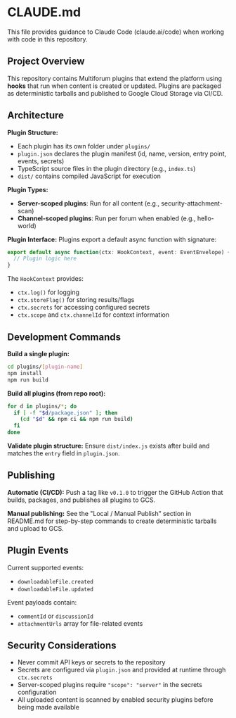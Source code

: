 # CLAUDE.md

This file provides guidance to Claude Code (claude.ai/code) when working with code in this repository.

## Project Overview

This repository contains Multiforum plugins that extend the platform using **hooks** that run when content is created or updated. Plugins are packaged as deterministic tarballs and published to Google Cloud Storage via CI/CD.

## Architecture

**Plugin Structure:**
- Each plugin has its own folder under `plugins/`
- `plugin.json` declares the plugin manifest (id, name, version, entry point, events, secrets)
- TypeScript source files in the plugin directory (e.g., `index.ts`)
- `dist/` contains compiled JavaScript for execution

**Plugin Types:**
- **Server-scoped plugins**: Run for all content (e.g., security-attachment-scan)  
- **Channel-scoped plugins**: Run per forum when enabled (e.g., hello-world)

**Plugin Interface:**
Plugins export a default async function with signature:
```typescript
export default async function(ctx: HookContext, event: EventEnvelope) {
  // Plugin logic here
}
```

The `HookContext` provides:
- `ctx.log()` for logging
- `ctx.storeFlag()` for storing results/flags
- `ctx.secrets` for accessing configured secrets
- `ctx.scope` and `ctx.channelId` for context information

## Development Commands

**Build a single plugin:**
```bash
cd plugins/[plugin-name]
npm install
npm run build
```

**Build all plugins (from repo root):**
```bash
for d in plugins/*; do
  if [ -f "$d/package.json" ]; then
    (cd "$d" && npm ci && npm run build)
  fi
done
```

**Validate plugin structure:**
Ensure `dist/index.js` exists after build and matches the `entry` field in `plugin.json`.

## Publishing

**Automatic (CI/CD):**
Push a tag like `v0.1.0` to trigger the GitHub Action that builds, packages, and publishes all plugins to GCS.

**Manual publishing:**
See the "Local / Manual Publish" section in README.md for step-by-step commands to create deterministic tarballs and upload to GCS.

## Plugin Events

Current supported events:
- `downloadableFile.created`
- `downloadableFile.updated`

Event payloads contain:
- `commentId` or `discussionId` 
- `attachmentUrls` array for file-related events

## Security Considerations

- Never commit API keys or secrets to the repository
- Secrets are configured via `plugin.json` and provided at runtime through `ctx.secrets`
- Server-scoped plugins require `"scope": "server"` in the secrets configuration
- All uploaded content is scanned by enabled security plugins before being made available